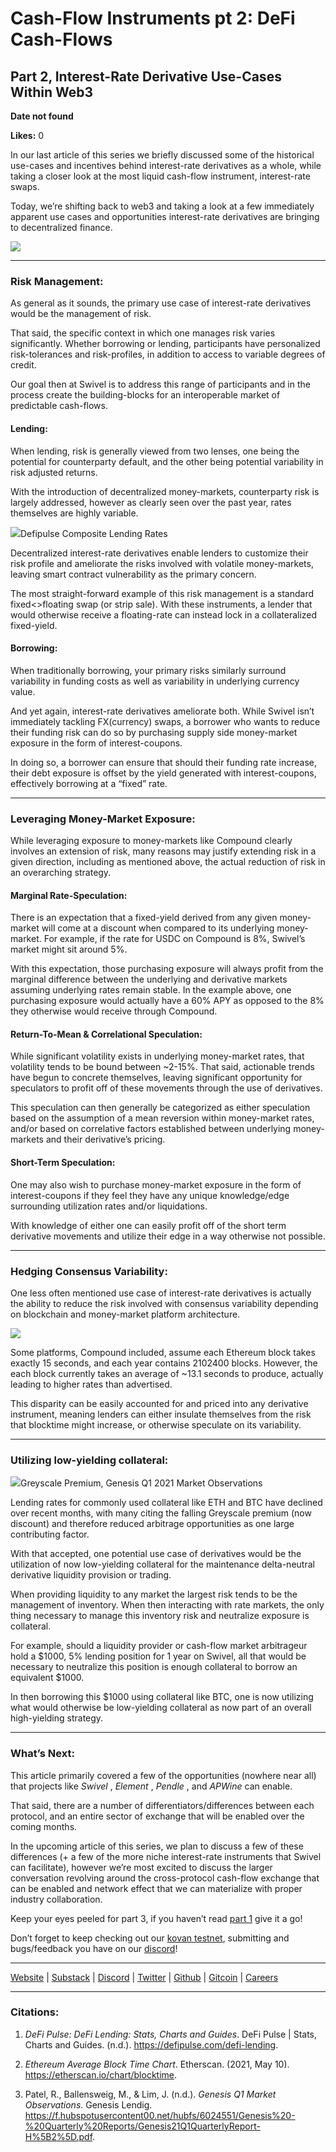 # Cash-Flow Instruments pt 2: DeFi Cash-Flows

## Part 2, Interest-Rate Derivative Use-Cases Within Web3

**Date not found**

**Likes:** 0

In our last article of this series we briefly discussed some of the historical use-cases and incentives behind interest-rate derivatives as a whole, while taking a closer look at the most liquid cash-flow instrument, interest-rate swaps.

Today, we’re shifting back to web3 and taking a look at a few immediately apparent use cases and opportunities interest-rate derivatives are bringing to decentralized finance.

[![](https://substackcdn.com/image/fetch/w_1456,c_limit,f_auto,q_auto:good,fl_progressive:steep/https%3A%2F%2Fbucketeer-e05bbc84-baa3-437e-9518-adb32be77984.s3.amazonaws.com%2Fpublic%2Fimages%2Fa29857af-146e-4791-8938-d605bd9263a5_3297x1536.png)](https://substackcdn.com/image/fetch/f_auto,q_auto:good,fl_progressive:steep/https%3A%2F%2Fbucketeer-e05bbc84-baa3-437e-9518-adb32be77984.s3.amazonaws.com%2Fpublic%2Fimages%2Fa29857af-146e-4791-8938-d605bd9263a5_3297x1536.png)

* * *

### Risk Management:

As general as it sounds, the primary use case of interest-rate derivatives would be the management of risk.

That said, the specific context in which one manages risk varies significantly. Whether borrowing or lending, participants have personalized risk-tolerances and risk-profiles, in addition to access to variable degrees of credit.

Our goal then at Swivel is to address this range of participants and in the process create the building-blocks for an interoperable market of predictable cash-flows. 

#### Lending:

When lending, risk is generally viewed from two lenses, one being the potential for counterparty default, and the other being potential variability in risk adjusted returns.

With the introduction of decentralized money-markets, counterparty risk is largely addressed, however as clearly seen over the past year, rates themselves are highly variable. 

[![](https://substackcdn.com/image/fetch/w_1456,c_limit,f_auto,q_auto:good,fl_progressive:steep/https%3A%2F%2Fbucketeer-e05bbc84-baa3-437e-9518-adb32be77984.s3.amazonaws.com%2Fpublic%2Fimages%2F399b620f-b58e-4ae0-b89c-3ee993c9a9bf_574x314.png)](https://substackcdn.com/image/fetch/f_auto,q_auto:good,fl_progressive:steep/https%3A%2F%2Fbucketeer-e05bbc84-baa3-437e-9518-adb32be77984.s3.amazonaws.com%2Fpublic%2Fimages%2F399b620f-b58e-4ae0-b89c-3ee993c9a9bf_574x314.png)Defipulse Composite Lending Rates

Decentralized interest-rate derivatives enable lenders to customize their risk profile and ameliorate the risks involved with volatile money-markets, leaving smart contract vulnerability as the primary concern.

The most straight-forward example of this risk management is a standard fixed<>floating swap (or strip sale). With these instruments, a lender that would otherwise receive a floating-rate can instead lock in a collateralized fixed-yield.

#### Borrowing:

When traditionally borrowing, your primary risks similarly surround variability in funding costs as well as variability in underlying currency value. 

And yet again, interest-rate derivatives ameliorate both. While Swivel isn’t immediately tackling FX(currency) swaps, a borrower who wants to reduce their funding risk can do so by purchasing supply side money-market exposure in the form of interest-coupons. 

In doing so, a borrower can ensure that should their funding rate increase, their debt exposure is offset by the yield generated with interest-coupons, effectively borrowing at a “fixed” rate. 

* * *

### Leveraging Money-Market Exposure:

While leveraging exposure to money-markets like Compound clearly involves an extension of risk, many reasons may justify extending risk in a given direction, including as mentioned above, the actual reduction of risk in an overarching strategy.

#### Marginal Rate-Speculation:

There is an expectation that a fixed-yield derived from any given money-market will come at a discount when compared to its underlying money-market. For example, if the rate for USDC on Compound is 8%, Swivel’s market might sit around 5%.

With this expectation, those purchasing exposure will always profit from the marginal difference between the underlying and derivative markets assuming underlying rates remain stable. In the example above, one purchasing exposure would actually have a 60% APY as opposed to the 8% they otherwise would receive through Compound.

#### Return-To-Mean & Correlational Speculation:

While significant volatility exists in underlying money-market rates, that volatility tends to be bound between ~2-15%. That said, actionable trends have begun to concrete themselves, leaving significant opportunity for speculators to profit off of these movements through the use of derivatives. 

This speculation can then generally be categorized as either speculation based on the assumption of a mean reversion within money-market rates, and/or based on correlative factors established between underlying money-markets and their derivative’s pricing.

#### Short-Term Speculation:

One may also wish to purchase money-market exposure in the form of interest-coupons if they feel they have any unique knowledge/edge surrounding utilization rates and/or liquidations.

With knowledge of either one can easily profit off of the short term derivative movements and utilize their edge in a way otherwise not possible.

* * *

### Hedging Consensus Variability:

One less often mentioned use case of interest-rate derivatives is actually the ability to reduce the risk involved with consensus variability depending on blockchain and money-market platform architecture.

[![](https://substackcdn.com/image/fetch/w_1456,c_limit,f_auto,q_auto:good,fl_progressive:steep/https%3A%2F%2Fbucketeer-e05bbc84-baa3-437e-9518-adb32be77984.s3.amazonaws.com%2Fpublic%2Fimages%2Ff1eb7685-2c23-4d56-9b80-84b81a527b00_1366x584.png)](https://substackcdn.com/image/fetch/f_auto,q_auto:good,fl_progressive:steep/https%3A%2F%2Fbucketeer-e05bbc84-baa3-437e-9518-adb32be77984.s3.amazonaws.com%2Fpublic%2Fimages%2Ff1eb7685-2c23-4d56-9b80-84b81a527b00_1366x584.png)

Some platforms, Compound included, assume each Ethereum block takes exactly 15 seconds, and each year contains 2102400 blocks. However, the each block currently takes an average of ~13.1 seconds to produce, actually leading to higher rates than advertised.

This disparity can be easily accounted for and priced into any derivative instrument, meaning lenders can either insulate themselves from the risk that blocktime might increase, or otherwise speculate on its variability.

* * *

### Utilizing low-yielding collateral:

[![](https://substackcdn.com/image/fetch/w_1456,c_limit,f_auto,q_auto:good,fl_progressive:steep/https%3A%2F%2Fbucketeer-e05bbc84-baa3-437e-9518-adb32be77984.s3.amazonaws.com%2Fpublic%2Fimages%2Ff71c8315-ee2d-486b-bb8e-60d7605b79ea_788x276.png)](https://substackcdn.com/image/fetch/f_auto,q_auto:good,fl_progressive:steep/https%3A%2F%2Fbucketeer-e05bbc84-baa3-437e-9518-adb32be77984.s3.amazonaws.com%2Fpublic%2Fimages%2Ff71c8315-ee2d-486b-bb8e-60d7605b79ea_788x276.png)Greyscale Premium, Genesis Q1 2021 Market Observations

Lending rates for commonly used collateral like ETH and BTC have declined over recent months, with many citing the falling Greyscale premium (now discount) and therefore reduced arbitrage opportunities as one large contributing factor.

With that accepted, one potential use case of derivatives would be the utilization of now low-yielding collateral for the maintenance delta-neutral derivative liquidity provision or trading.

When providing liquidity to any market the largest risk tends to be the management of inventory. When then interacting with rate markets, the only thing necessary to manage this inventory risk and neutralize exposure is collateral. 

For example, should a liquidity provider or cash-flow market arbitrageur hold a $1000, 5% lending position for 1 year on Swivel, all that would be necessary to neutralize this position is enough collateral to borrow an equivalent $1000. 

In then borrowing this $1000 using collateral like BTC, one is now utilizing what would otherwise be low-yielding collateral as now part of an overall high-yielding strategy.

* * *

### What’s Next:

This article primarily covered a few of the opportunities (nowhere near all) that projects like _Swivel_ , _Element_ , _Pendle_ , and _APWine_ can enable.

That said, there are a number of differentiators/differences between each protocol, and an entire sector of exchange that will be enabled over the coming months.

In the upcoming article of this series, we plan to discuss a few of these differences (+ a few of the more niche interest-rate instruments that Swivel can facilitate), however we’re most excited to discuss the larger conversation revolving around the cross-protocol cash-flow exchange that can be enabled and network effect that we can materialize with proper industry collaboration. 

Keep your eyes peeled for part 3, if you haven’t read [part 1](https://swivel.substack.com/p/cash-flow-instruments-pt-1-history) give it a go!  
  
Don’t forget to keep checking out our [kovan testnet](https://swivel.exchange), submitting and bugs/feedback you have on our [discord](https://discord.gg/tJm88QwdGv)!

* * *

[Website](Https://swivel.finance) | [Substack](https://swivel.substack.com) | [Discord](https://discord.gg/SkYskDQyVY) | [Twitter](https://twitter.com/SwivelFinance) | [Github](https://github.com/Swivel-Finance) | [Gitcoin](https://gitcoin.co/grants/1773/swivel-finance) | [Careers](https://angel.co/swivel-finance/recruiting/listings)

* * *

### Citations:

  1.  _DeFi Pulse: DeFi Lending: Stats, Charts and Guides_. DeFi Pulse | Stats, Charts and Guides. (n.d.). https://defipulse.com/defi-lending. 

  2. _Ethereum Average Block Time Chart_. Etherscan. (2021, May 10). https://etherscan.io/chart/blocktime. 

  3. Patel, R., Ballensweig, M., & Lim, J. (n.d.). _Genesis Q1 Market Observations_. Genesis Lendig. https://f.hubspotusercontent00.net/hubfs/6024551/Genesis%20-%20Quarterly%20Reports/Genesis21Q1QuarterlyReport-H%5B2%5D.pdf. 



